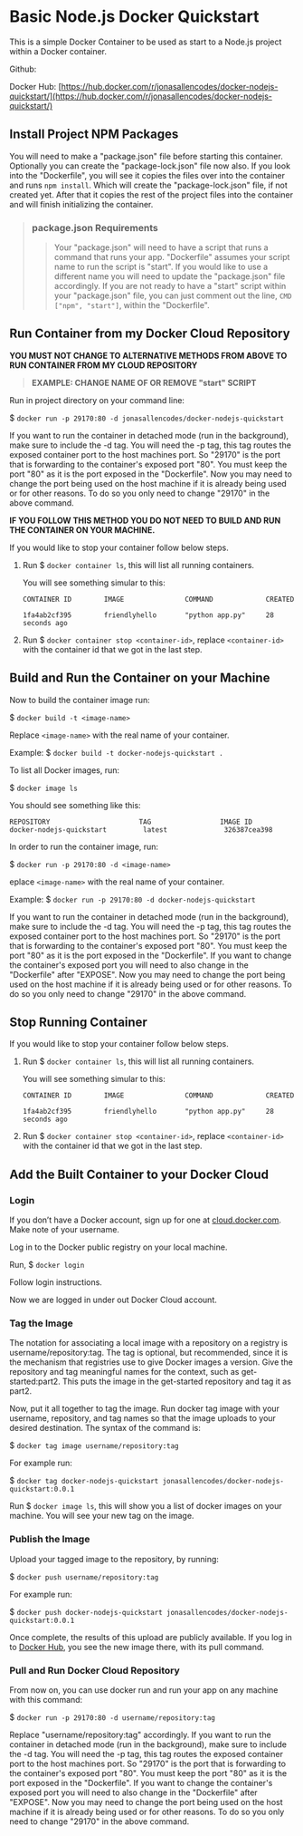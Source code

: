 # Basic Node.js Docker Quickstart
This is a simple Docker Container to be used as start to a Node.js project within a Docker container.

Github: 

Docker Hub: [https://hub.docker.com/r/jonasallencodes/docker-nodejs-quickstart/](https://hub.docker.com/r/jonasallencodes/docker-nodejs-quickstart/)

## Install Project NPM Packages
You will need to make a "package.json" file before starting this container. Optionally you can create the "package-lock.json" file now also. If you look into the "Dockerfile", you will see it copies the files over into the container and runs `npm install`. Which will create the "package-lock.json" file, if not created yet. After that it copies the rest of the project files into the container and will finish initializing the container.

> ### package.json Requirements
>> Your "package.json" will need to have a script that runs a command that runs your app. "Dockerfile" assumes your script name to run the script is "start". If you would like to use a different name you will need to update the "package.json" file accordingly. If you are not ready to have a "start" script within your "package.json" file, you can just comment out the line, `CMD ["npm", "start"]`, within the "Dockerfile".

## Run Container from my Docker Cloud Repository
**YOU MUST NOT CHANGE TO ALTERNATIVE METHODS FROM ABOVE TO RUN CONTAINER FROM MY CLOUD REPOSITORY**

> **EXAMPLE: CHANGE NAME OF OR REMOVE "start" SCRIPT**

Run in project directory on your command line:

$ `docker run -p 29170:80 -d jonasallencodes/docker-nodejs-quickstart`

If you want to run the container in detached mode (run in the background), make sure to include the -d tag. You will need the -p tag, this tag routes the exposed container port to the host machines port. So "29170" is the port that is forwarding to the container's exposed port "80". You must keep the port "80" as it is the port exposed in the "Dockerfile". Now you may need to change the port being used on the host machine if it is already being used or for other reasons. To do so you only need to change "29170" in the above command.

**IF YOU FOLLOW THIS METHOD YOU DO NOT NEED TO BUILD AND RUN THE CONTAINER ON YOUR MACHINE.**

If you would like to stop your container follow below steps.

1. Run $ `docker container ls`, this will list all running containers. 
     
    You will see something simular to this:

    ```
    CONTAINER ID        IMAGE               COMMAND             CREATED

    1fa4ab2cf395        friendlyhello       "python app.py"     28 seconds ago
    ```

1. Run $ `docker container stop <container-id>`, replace `<container-id>` with the container id that we got in the last step.

## Build and Run the Container on your Machine
Now to build the container image run:

$ `docker build -t <image-name>`

Replace `<image-name>` with the real name of your container.

Example: $ `docker build -t docker-nodejs-quickstart .`

To list all Docker images, run:

$ `docker image ls`

You should see something like this:

```
REPOSITORY                      TAG                 IMAGE ID
docker-nodejs-quickstart         latest              326387cea398
```

In order to run the container image, run:

$ `docker run -p 29170:80 -d <image-name>`

eplace `<image-name>` with the real name of your container.

Example: $ `docker run -p 29170:80 -d docker-nodejs-quickstart`

If you want to run the container in detached mode (run in the background), make sure to include the -d tag. You will need the -p tag, this tag routes the exposed container port to the host machines port. So "29170" is the port that is forwarding to the container's exposed port "80". You must keep the port "80" as it is the port exposed in the "Dockerfile". If you want to change the container's exposed port you will need to also change in the "Dockerfile" after "EXPOSE". Now you may need to change the port being used on the host machine if it is already being used or for other reasons. To do so you only need to change "29170" in the above command.

## Stop Running Container
If you would like to stop your container follow below steps.

1. Run $ `docker container ls`, this will list all running containers. 
     
    You will see something simular to this:

    ```
    CONTAINER ID        IMAGE               COMMAND             CREATED

    1fa4ab2cf395        friendlyhello       "python app.py"     28 seconds ago
    ```

1. Run $ `docker container stop <container-id>`, replace `<container-id>` with the container id that we got in the last step.

## Add the Built Container to your Docker Cloud

### Login
If you don’t have a Docker account, sign up for one at [cloud.docker.com](cloud.docker.com). Make note of your username.

Log in to the Docker public registry on your local machine.

Run, $ `docker login`

Follow login instructions.

Now we are logged in under out Docker Cloud account.

### Tag the Image
The notation for associating a local image with a repository on a registry is username/repository:tag. The tag is optional, but recommended, since it is the mechanism that registries use to give Docker images a version. Give the repository and tag meaningful names for the context, such as get-started:part2. This puts the image in the get-started repository and tag it as part2.

Now, put it all together to tag the image. Run docker tag image with your username, repository, and tag names so that the image uploads to your desired destination. The syntax of the command is:

$ `docker tag image username/repository:tag`

For example run:

$ `docker tag docker-nodejs-quickstart jonasallencodes/docker-nodejs-quickstart:0.0.1`

Run $ `docker image ls`, this will show you a list of docker images on your machine. You will see your new tag on the image.

### Publish the Image
Upload your tagged image to the repository, by running:

$ `docker push username/repository:tag`

For example run:

$ `docker push docker-nodejs-quickstart jonasallencodes/docker-nodejs-quickstart:0.0.1`

Once complete, the results of this upload are publicly available. If you log in to [Docker Hub](https://hub.docker.com/), you see the new image there, with its pull command.

### Pull and Run Docker Cloud Repository

From now on, you can use docker run and run your app on any machine with this command:

$ `docker run -p 29170:80 -d username/repository:tag`

Replace "username/repository:tag" accordingly. If you want to run the container in detached mode (run in the background), make sure to include the -d tag. You will need the -p tag, this tag routes the exposed container port to the host machines port. So "29170" is the port that is forwarding to the container's exposed port "80". You must keep the port "80" as it is the port exposed in the "Dockerfile". If you want to change the container's exposed port you will need to also change in the "Dockerfile" after "EXPOSE". Now you may need to change the port being used on the host machine if it is already being used or for other reasons. To do so you only need to change "29170" in the above command.